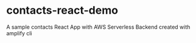 # contacts-react-demo
A sample contacts React App with AWS Serverless Backend created with amplify cli
